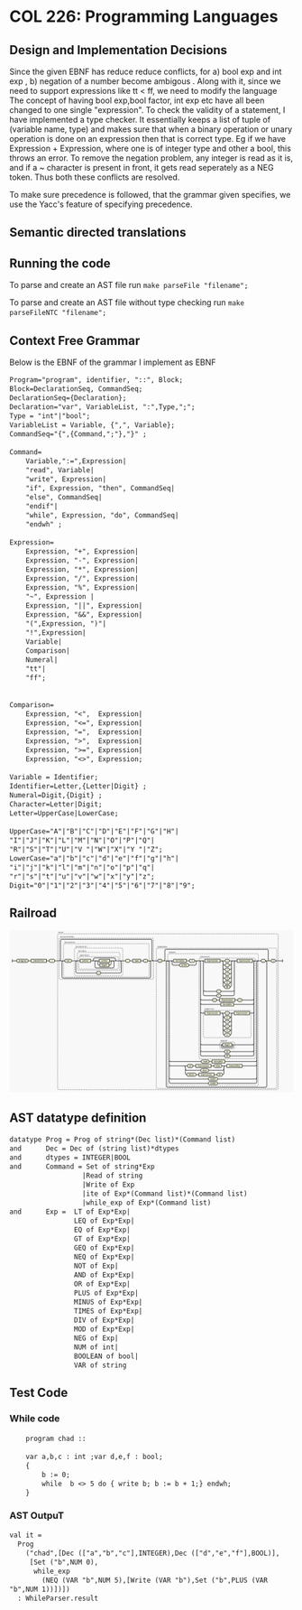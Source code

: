 # COL 226: Programming Languages

## Design and Implementation Decisions
Since the given EBNF has reduce reduce conflicts, for a) bool exp and int exp , b) negation of a number become ambigous . Along with it, since we need to support expressions like tt < ff, we need to modify the language The concept of having bool exp,bool factor, int exp etc have all been changed to one single "expression". To check the validity of a statement, I have implemented a type checker. It essentially keeps a list of tuple of (variable name, type) and makes sure that when a binary operation or unary operation is done on an expression then that is correct type. Eg if we have Expression + Expression, where one is of integer type and other a bool, this throws an error. To remove the negation problem, any integer is read as it is, and if a ~ character is present in front, it gets read seperately as a NEG token. Thus both these conflicts are resolved. 

To make sure precedence is followed, that the grammar given specifies, we use the Yacc's feature of specifying precedence. 

## Semantic directed translations


## Running the code

To parse and create an AST file run 
    ```
        make
        parseFile "filename";
    ```

To parse and create an AST file without type checking run 
    ```
        make
        parseFileNTC "filename";
    ```


## Context Free Grammar

Below is the EBNF of the grammar I implement as EBNF

```
Program="program", identifier, "::", Block;
Block=DeclarationSeq, CommandSeq;
DeclarationSeq={Declaration};
Declaration="var", VariableList, ":",Type,";";
Type = "int"|"bool";
VariableList = Variable, {",", Variable};
CommandSeq="{",{Command,";"},"}" ;

Command=
    Variable,":=",Expression|
    "read", Variable|
    "write", Expression|
    "if", Expression, "then", CommandSeq|
    "else", CommandSeq|
    "endif"|
    "while", Expression, "do", CommandSeq|
    "endwh" ;

Expression=
    Expression, "+", Expression|
    Expression, "-", Expression|
    Expression, "*", Expression|
    Expression, "/", Expression|
    Expression, "%", Expression|
    "~", Expression |
    Expression, "||", Expression| 
    Expression, "&&", Expression| 
    "(",Expression, ")"|
    "!",Expression|
    Variable|
    Comparison|
    Numeral|
    "tt"|
    "ff";


Comparison=
    Expression, "<",  Expression|
    Expression, "<=", Expression|
    Expression, "=",  Expression|
    Expression, ">",  Expression|
    Expression, ">=", Expression|
    Expression, "<>", Expression;

Variable = Identifier;
Identifier=Letter,{Letter|Digit} ;
Numeral=Digit,{Digit} ;
Character=Letter|Digit;
Letter=UpperCase|LowerCase;

UpperCase="A"|"B"|"C"|"D"|"E"|"F"|"G"|"H"|
"I"|"J"|"K"|"L"|"M"|"N"|"O"|"P"|"Q"|
"R"|"S"|"T"|"U"|"V "|"W"|"X"|"Y "|"Z";
LowerCase="a"|"b"|"c"|"d"|"e"|"f"|"g"|"h"|
"i"|"j"|"k"|"l"|"m"|"n"|"o"|"p"|"q"|
"r"|"s"|"t"|"u"|"v"|"w"|"x"|"y"|"z";
Digit="0"|"1"|"2"|"3"|"4"|"5"|"6"|"7"|"8"|"9";
```

## Railroad
<img src = "ebnfrailroad.png" width = "700px">

## AST datatype definition
 
```
datatype Prog = Prog of string*(Dec list)*(Command list)
and      Dec = Dec of (string list)*dtypes
and      dtypes = INTEGER|BOOL
and      Command = Set of string*Exp
                  |Read of string
                  |Write of Exp
                  |ite of Exp*(Command list)*(Command list)
                  |while_exp of Exp*(Command list)
and      Exp =  LT of Exp*Exp|
                LEQ of Exp*Exp|
                EQ of Exp*Exp|
                GT of Exp*Exp|
                GEQ of Exp*Exp|
                NEQ of Exp*Exp|
                NOT of Exp|
                AND of Exp*Exp|
                OR of Exp*Exp|
                PLUS of Exp*Exp|
                MINUS of Exp*Exp|
                TIMES of Exp*Exp|
                DIV of Exp*Exp|
                MOD of Exp*Exp|
                NEG of Exp|
                NUM of int|
                BOOLEAN of bool|
                VAR of string
```

## Test Code
### While code
```
    program chad :: 

    var a,b,c : int ;var d,e,f : bool;
    {   
        b := 0;
        while  b <> 5 do { write b; b := b + 1;} endwh;
    }
```
### AST OutpuT
```
val it =
  Prog
    ("chad",[Dec (["a","b","c"],INTEGER),Dec (["d","e","f"],BOOL)],
     [Set ("b",NUM 0),
      while_exp
        (NEQ (VAR "b",NUM 5),[Write (VAR "b"),Set ("b",PLUS (VAR "b",NUM 1))])])
  : WhileParser.result
```



